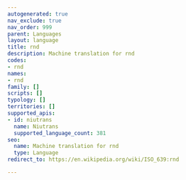 ```yaml
---
autogenerated: true
nav_exclude: true
nav_order: 999
parent: Languages
layout: language
title: rnd
description: Machine translation for rnd
codes:
- rnd
names:
- rnd
family: []
scripts: []
typology: []
territories: []
supported_apis:
- id: niutrans
  name: Niutrans
  supported_language_count: 381
seo:
  name: Machine translation for rnd
  type: Language
redirect_to: https://en.wikipedia.org/wiki/ISO_639:rnd

---
```


